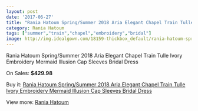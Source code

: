 ```yaml
---
layout: post
date: '2017-06-27'
title: "Rania Hatoum Spring/Summer 2018 Aria Elegant Chapel Train Tulle Ivory Embroidery Mermaid Illusion Cap Sleeves Bridal Dress"
category: Rania Hatoum
tags: ["summer","train","chapel","embroidery","bridal"]
image: http://img.idealgown.com/18159-thickbox_default/rania-hatoum-spring-summer-2018-aria-elegant-chapel-train-tulle-ivory-embroidery-mermaid-illusion-cap-sleeves-bridal-dress.jpg
---
```

Rania Hatoum Spring/Summer 2018 Aria Elegant Chapel Train Tulle Ivory Embroidery Mermaid Illusion Cap Sleeves Bridal Dress

On Sales: **$429.98**
<a href="https://www.idealgown.com/en/rania-hatoum/7023-rania-hatoum-spring-summer-2018-aria-elegant-chapel-train-tulle-ivory-embroidery-mermaid-illusion-cap-sleeves-bridal-dress.html"><amp-img layout="responsive" width="600" height="600" src="//img.idealgown.com/18159-thickbox_default/rania-hatoum-spring-summer-2018-aria-elegant-chapel-train-tulle-ivory-embroidery-mermaid-illusion-cap-sleeves-bridal-dress.jpg" alt="Rania Hatoum Spring/Summer 2018 Aria Elegant Chapel Train Tulle Ivory Embroidery Mermaid Illusion Cap Sleeves Bridal Dress 0" /></a>
<a href="https://www.idealgown.com/en/rania-hatoum/7023-rania-hatoum-spring-summer-2018-aria-elegant-chapel-train-tulle-ivory-embroidery-mermaid-illusion-cap-sleeves-bridal-dress.html"><amp-img layout="responsive" width="600" height="600" src="//img.idealgown.com/18166-thickbox_default/rania-hatoum-spring-summer-2018-aria-elegant-chapel-train-tulle-ivory-embroidery-mermaid-illusion-cap-sleeves-bridal-dress.jpg" alt="Rania Hatoum Spring/Summer 2018 Aria Elegant Chapel Train Tulle Ivory Embroidery Mermaid Illusion Cap Sleeves Bridal Dress 1" /></a>
<a href="https://www.idealgown.com/en/rania-hatoum/7023-rania-hatoum-spring-summer-2018-aria-elegant-chapel-train-tulle-ivory-embroidery-mermaid-illusion-cap-sleeves-bridal-dress.html"><amp-img layout="responsive" width="600" height="600" src="//img.idealgown.com/18165-thickbox_default/rania-hatoum-spring-summer-2018-aria-elegant-chapel-train-tulle-ivory-embroidery-mermaid-illusion-cap-sleeves-bridal-dress.jpg" alt="Rania Hatoum Spring/Summer 2018 Aria Elegant Chapel Train Tulle Ivory Embroidery Mermaid Illusion Cap Sleeves Bridal Dress 2" /></a>
<a href="https://www.idealgown.com/en/rania-hatoum/7023-rania-hatoum-spring-summer-2018-aria-elegant-chapel-train-tulle-ivory-embroidery-mermaid-illusion-cap-sleeves-bridal-dress.html"><amp-img layout="responsive" width="600" height="600" src="//img.idealgown.com/18164-thickbox_default/rania-hatoum-spring-summer-2018-aria-elegant-chapel-train-tulle-ivory-embroidery-mermaid-illusion-cap-sleeves-bridal-dress.jpg" alt="Rania Hatoum Spring/Summer 2018 Aria Elegant Chapel Train Tulle Ivory Embroidery Mermaid Illusion Cap Sleeves Bridal Dress 3" /></a>
<a href="https://www.idealgown.com/en/rania-hatoum/7023-rania-hatoum-spring-summer-2018-aria-elegant-chapel-train-tulle-ivory-embroidery-mermaid-illusion-cap-sleeves-bridal-dress.html"><amp-img layout="responsive" width="600" height="600" src="//img.idealgown.com/18163-thickbox_default/rania-hatoum-spring-summer-2018-aria-elegant-chapel-train-tulle-ivory-embroidery-mermaid-illusion-cap-sleeves-bridal-dress.jpg" alt="Rania Hatoum Spring/Summer 2018 Aria Elegant Chapel Train Tulle Ivory Embroidery Mermaid Illusion Cap Sleeves Bridal Dress 4" /></a>
<a href="https://www.idealgown.com/en/rania-hatoum/7023-rania-hatoum-spring-summer-2018-aria-elegant-chapel-train-tulle-ivory-embroidery-mermaid-illusion-cap-sleeves-bridal-dress.html"><amp-img layout="responsive" width="600" height="600" src="//img.idealgown.com/18162-thickbox_default/rania-hatoum-spring-summer-2018-aria-elegant-chapel-train-tulle-ivory-embroidery-mermaid-illusion-cap-sleeves-bridal-dress.jpg" alt="Rania Hatoum Spring/Summer 2018 Aria Elegant Chapel Train Tulle Ivory Embroidery Mermaid Illusion Cap Sleeves Bridal Dress 5" /></a>
<a href="https://www.idealgown.com/en/rania-hatoum/7023-rania-hatoum-spring-summer-2018-aria-elegant-chapel-train-tulle-ivory-embroidery-mermaid-illusion-cap-sleeves-bridal-dress.html"><amp-img layout="responsive" width="600" height="600" src="//img.idealgown.com/18161-thickbox_default/rania-hatoum-spring-summer-2018-aria-elegant-chapel-train-tulle-ivory-embroidery-mermaid-illusion-cap-sleeves-bridal-dress.jpg" alt="Rania Hatoum Spring/Summer 2018 Aria Elegant Chapel Train Tulle Ivory Embroidery Mermaid Illusion Cap Sleeves Bridal Dress 6" /></a>
<a href="https://www.idealgown.com/en/rania-hatoum/7023-rania-hatoum-spring-summer-2018-aria-elegant-chapel-train-tulle-ivory-embroidery-mermaid-illusion-cap-sleeves-bridal-dress.html"><amp-img layout="responsive" width="600" height="600" src="//img.idealgown.com/18160-thickbox_default/rania-hatoum-spring-summer-2018-aria-elegant-chapel-train-tulle-ivory-embroidery-mermaid-illusion-cap-sleeves-bridal-dress.jpg" alt="Rania Hatoum Spring/Summer 2018 Aria Elegant Chapel Train Tulle Ivory Embroidery Mermaid Illusion Cap Sleeves Bridal Dress 7" /></a>

Buy it: [Rania Hatoum Spring/Summer 2018 Aria Elegant Chapel Train Tulle Ivory Embroidery Mermaid Illusion Cap Sleeves Bridal Dress](https://www.idealgown.com/en/rania-hatoum/7023-rania-hatoum-spring-summer-2018-aria-elegant-chapel-train-tulle-ivory-embroidery-mermaid-illusion-cap-sleeves-bridal-dress.html "Rania Hatoum Spring/Summer 2018 Aria Elegant Chapel Train Tulle Ivory Embroidery Mermaid Illusion Cap Sleeves Bridal Dress")

View more: [Rania Hatoum](https://www.idealgown.com/en/129-rania-hatoum "Rania Hatoum")